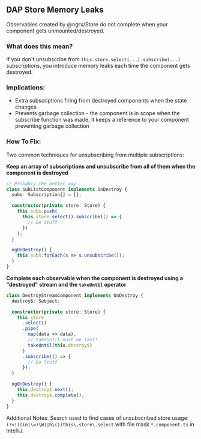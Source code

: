 ## DAP Store Memory Leaks

Observables created by @ngrx/Store do not complete when your component gets unmounted/destroyed.

### What does this mean?

If you don't unsubscribe from `this.store.select(...).subscribe(...)` subscriptions, you introduce memory leaks each time the component gets destroyed.


### Implications:

- Extra subscriptions firing from destroyed components when the state changes
- Prevents garbage collection - the component is in scope when the subscribe function was made, it keeps a reference to your component preventing garbage collection

### How To Fix:

Two common techniques for unsubscribing from multiple subscriptions:

**Keep an array of subscriptions and unsubscribe from all of them when the component is destroyed**

```ts
// Probably the better way.
class SubListComponent implements OnDestroy {
  subs: Subscription[] = [];

  constructor(private store: Store) {
    this.subs.push(
      this.store.select().subscribe(() => {
        // Do Stuff
      })
    );
  }

  ngOnDestroy() {
    this.subs.forEach(s => s.unsubscribe());
  }
}
```

**Complete each observable when the component is destroyed using a "destroyed" stream and the `takeUntil` operator**

```ts
class DestroyStreamComponent implements OnDestroy {
  destroy$: Subject;

  constructor(private store: Store) {
    this.store
      .select()
      .pipe(
        map(data => data),
        // takeUntil must be last!
        takeUntil(this.destroy$)
      )
      .subscribe(() => {
        // Do Stuff
      });
  }

  ngOnDestroy() {
    this.destroy$.next();
    this.destroy$.complete();
  }
}
```

Additional Notes:
Search used to find cases of unsubscribed store usage:
`(?<!(((n|\=)\W)|h\())this\.store\.select` with file mask `*.component.ts` in IntelliJ.
